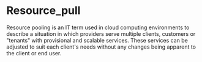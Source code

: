 # Resource_pull

Resource pooling is an IT term used in cloud computing environments to describe a situation in which providers serve multiple clients, customers or "tenants" with provisional and scalable services. These services can be adjusted to suit each client's needs without any changes being apparent to the client or end user.
